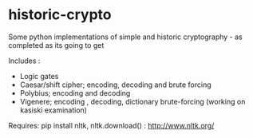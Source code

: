 # historic-crypto
Some python implementations of simple and historic cryptography - as completed as its going to get

Includes :
- Logic gates
- Caesar/shift cipher; encoding, decoding and brute forcing
- Polybius; encoding and decoding
- Vigenere; encoding , decoding, dictionary brute-forcing (working on kasiski examination)

Requires: pip install nltk, nltk.download() : http://www.nltk.org/


